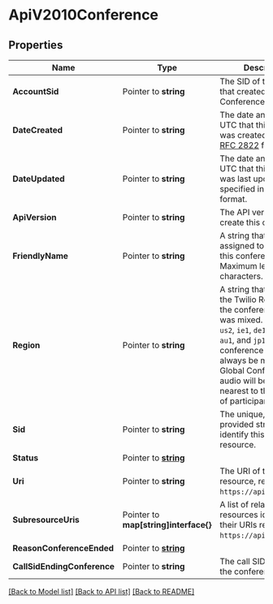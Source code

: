 # ApiV2010Conference

## Properties

Name | Type | Description | Notes
------------ | ------------- | ------------- | -------------
**AccountSid** | Pointer to **string** | The SID of the [Account](https://www.twilio.com/docs/iam/api/account) that created this Conference resource. |
**DateCreated** | Pointer to **string** | The date and time in UTC that this resource was created specified in [RFC 2822](https://www.ietf.org/rfc/rfc2822.txt) format. |
**DateUpdated** | Pointer to **string** | The date and time in UTC that this resource was last updated, specified in [RFC 2822](https://www.ietf.org/rfc/rfc2822.txt) format. |
**ApiVersion** | Pointer to **string** | The API version used to create this conference. |
**FriendlyName** | Pointer to **string** | A string that you assigned to describe this conference room. Maximum length is 128 characters. |
**Region** | Pointer to **string** | A string that represents the Twilio Region where the conference audio was mixed. May be `us1`, `us2`, `ie1`,  `de1`, `sg1`, `br1`, `au1`, and `jp1`. Basic conference audio will always be mixed in `us1`. Global Conference audio will be mixed nearest to the majority of participants. |
**Sid** | Pointer to **string** | The unique, Twilio-provided string used to identify this Conference resource. |
**Status** | Pointer to [**string**](ConferenceEnumStatus.md) |  |
**Uri** | Pointer to **string** | The URI of this resource, relative to `https://api.twilio.com`. |
**SubresourceUris** | Pointer to **map[string]interface{}** | A list of related resources identified by their URIs relative to `https://api.twilio.com`. |
**ReasonConferenceEnded** | Pointer to [**string**](ConferenceEnumReasonConferenceEnded.md) |  |
**CallSidEndingConference** | Pointer to **string** | The call SID that caused the conference to end. |

[[Back to Model list]](../README.md#documentation-for-models) [[Back to API list]](../README.md#documentation-for-api-endpoints) [[Back to README]](../README.md)


